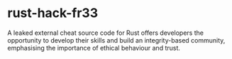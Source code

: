 # rust-hack-fr33
A leaked external cheat source code for Rust offers developers the opportunity to develop their skills and build an integrity-based community, emphasising the importance of ethical behaviour and trust.
